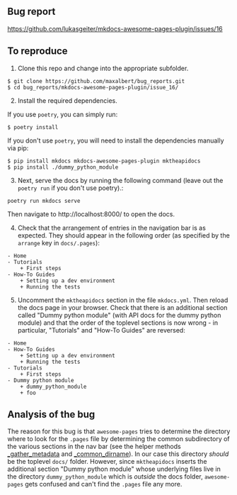 ## Bug report

https://github.com/lukasgeiter/mkdocs-awesome-pages-plugin/issues/16

## To reproduce

1) Clone this repo and change into the appropriate subfolder.
```
$ git clone https://github.com/maxalbert/bug_reports.git
$ cd bug_reports/mkdocs-awesome-pages-plugin/issue_16/
```

2) Install the required dependencies.

If you use `poetry`, you can simply run:
```
$ poetry install
```

If you don't use `poetry`, you will need to install the dependencies manually via pip:
```
$ pip install mkdocs mkdocs-awesome-pages-plugin mktheapidocs
$ pip install ./dummy_python_module
```

3) Next, serve the docs by running the following command (leave out the `poetry run` if you don't use poetry).:
```
poetry run mkdocs serve
```
Then navigate to http://localhost:8000/ to open the docs.

4) Check that the arrangement of entries in the navigation bar is as expected. They should appear in the following order (as specified by the `arrange` key in `docs/.pages`):
```
- Home
- Tutorials
    + First steps
- How-To Guides
    + Setting up a dev environment
    + Running the tests
```

5) Uncomment the `mktheapidocs` section in the file `mkdocs.yml`. Then reload the docs page in your browser. Check that there is an additional section called "Dummy python module" (with API docs for the dummy python module) and that the order of the toplevel sections is now wrong - in particular, "Tutorials" and "How-To Guides" are reversed:
```
- Home
- How-To Guides
    + Setting up a dev environment
    + Running the tests
- Tutorials
    + First steps
- Dummy python module
    + dummy_python_module
    + foo
```

## Analysis of the bug

The reason for this bug is that `awesome-pages` tries to determine the directory where to look for the `.pages` file by determining the common subdirectory of the various sections in the nav bar (see the helper methods [_gather_metadata](https://github.com/lukasgeiter/mkdocs-awesome-pages-plugin/blob/master/mkdocs_awesome_pages_plugin/navigation.py#L135-L145) and [_common_dirname](https://github.com/lukasgeiter/mkdocs-awesome-pages-plugin/blob/master/mkdocs_awesome_pages_plugin/navigation.py#L147-L152)). In our case this directory _should_ be the toplevel `docs/` folder. However, since `mktheapidocs` inserts the additional section "Dummy python module" whose underlying files live in the directory `dummy_python_module` which is _outside_ the docs folder, `awesome-pages` gets confused and can't find the `.pages` file any more.
